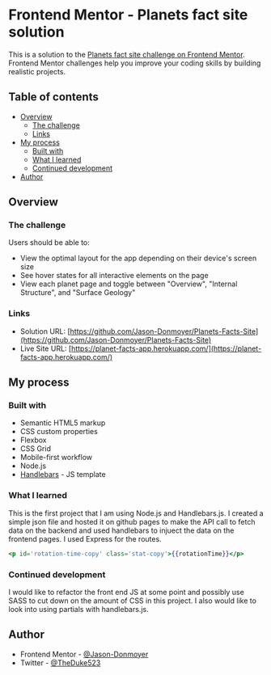 # Frontend Mentor - Planets fact site solution

This is a solution to the [Planets fact site challenge on Frontend Mentor](https://www.frontendmentor.io/challenges/planets-fact-site-gazqN8w_f). Frontend Mentor challenges help you improve your coding skills by building realistic projects.

## Table of contents

- [Overview](#overview)
  - [The challenge](#the-challenge)
  - [Links](#links)
- [My process](#my-process)
  - [Built with](#built-with)
  - [What I learned](#what-i-learned)
  - [Continued development](#continued-development)
- [Author](#author)

## Overview

### The challenge

Users should be able to:

- View the optimal layout for the app depending on their device's screen size
- See hover states for all interactive elements on the page
- View each planet page and toggle between "Overview", "Internal Structure", and "Surface Geology"

### Links

- Solution URL: [https://github.com/Jason-Donmoyer/Planets-Facts-Site](https://github.com/Jason-Donmoyer/Planets-Facts-Site)
- Live Site URL: [https://planet-facts-app.herokuapp.com/](https://planet-facts-app.herokuapp.com/)

## My process

### Built with

- Semantic HTML5 markup
- CSS custom properties
- Flexbox
- CSS Grid
- Mobile-first workflow
- Node.js
- [Handlebars](https://handlebarsjs.com/) - JS template

### What I learned

This is the first project that I am using Node.js and Handlebars.js.
I created a simple json file and hosted it on github pages to make the API call to fetch data on the backend and used handlebars to injuect the data on the frontend pages. I used Express for the routes.

```handlebars
<p id='rotation-time-copy' class='stat-copy'>{{rotationTime}}</p>
```

### Continued development

I would like to refactor the front end JS at some point and possibly use SASS to cut down on the amount of CSS in this project. I also would like to look into using partials with handlebars.js.

## Author

- Frontend Mentor - [@Jason-Donmoyer](https://www.frontendmentor.io/profile/Jason-Donmoyer)
- Twitter - [@TheDuke523](https://twitter.com/TheDuke523)
